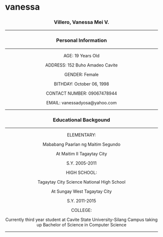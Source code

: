 # vanessa
<center>
<h3>Villero, Vanessa Mei V.</h3>
<hr>
<h3>Personal Information</h3>
<hr>
<p>AGE: 19 Years Old</p>
<p>ADDRESS: 152 Buho Amadeo Cavite</p>
<p>GENDER: Female </p>
<p>BITHDAY: October 06, 1998</p>
<p>CONTACT NUMBER: 09067478944</p>
<p>EMAIL:  vanessadyosa@yahoo.com  </p>
<hr>
<h3>Educational Backgound</h3>
<hr>
<p>ELEMENTARY: </p>
<p> Mababang Paarlan ng Maitim Segundo </p>
<p>At Maitim II Tagaytay City</p>
<p> S.Y. 2005-2011</p>
<p>HIGH SCHOOL:</p>
<p> Tagaytay City Science National High School </p>
<p>At Sungay West Tagaytay City</p>
<p> S.Y. 2011-2015</p>
<p>COLLEGE: </p> 
<p> Currently third year student at Cavite State University-Silang Campus taking up Bachelor of Science in Computer Science </p>
<hr>

</center>
